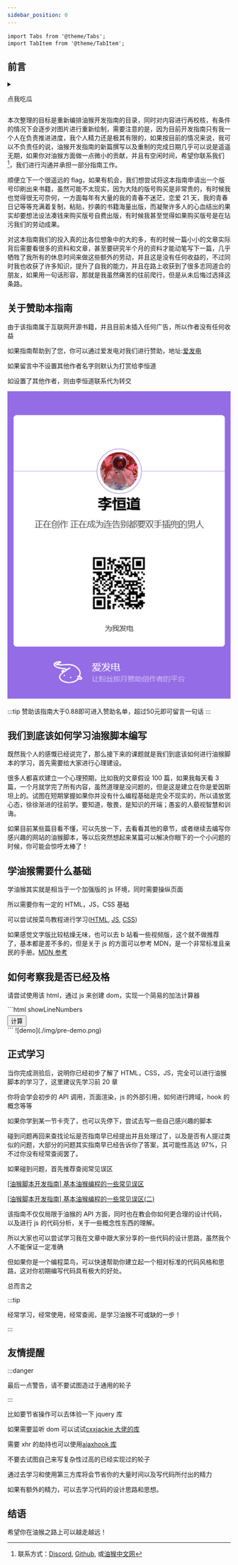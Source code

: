 ```yaml
---
sidebar_position: 0
---
```


```mdx-code-block
import Tabs from '@theme/Tabs';
import TabItem from '@theme/TabItem';
```

## 前言

<details>

<summary>

点我吃瓜

</summary>

一开始因为我跟一之在 greasyfork 发生了一些不愉快的事情，于是决定不如我们自己来做一个国人自己的社区！于是说干就干，我们就建立起了油猴中文网，同时为了能帮助开发者更好的入门油猴脚本，我们决定写一些小短篇来帮助新人入门，这就是油猴中文网以及指南的由来，发展成如今这样几乎是当时的我们所无法想象的。

要知道在建立论坛之前，学习油猴脚本的开发是一个非常困难的事情，几乎 CSDN 上所有的资料都是在互相抄袭，甚至我看到了一个网站上有付费的油猴开发的教程，于是我付款买了一下，最后发现依然没有逃离 CSDN 的魔爪，几乎就是无脑的疯狂搬运，这种劣质的资料以及没有规划的文章劝退了大量的想要入门的开发者，于是我们决定整理资料做一个比较系统的短篇教程.

开始有王一之来负责攥写，我负责校阅，但是审核了一段时间后，我开始迸发出强烈的书写欲望，于是一篇接一篇的产出，导致油猴开发指南目前还没完结但是已经膨胀到了 150 篇以上，已经几乎没办法用短篇教程形容了，并且涉及大量的其他方面的内容和知识，并且一直以来油猴开发指南都是在论坛进行更新，目录和观感都不如专门独立出来一个网站来进行阅读更为舒适，所以我们很早之前就把油猴开发指南的重新整理纳入到计划了，只是因为我的拖延症极其严重，几乎间隔一年，我终于开始重新整理。

</details>

本次整理的目标是重新编排油猴开发指南的目录，同时对内容进行再校核，有条件的情况下会逐步对图片进行重新绘制，需要注意的是，因为目前开发指南只有我一个人在负责推进进度，我个人精力还是极其有限的，如果按目前的情况来说，我可以不负责任的说，油猴开发指南的新篇撰写以及重制的完成日期几乎可以说是遥遥无期，如果你对油猴方面做一点微小的贡献，并且有空闲时间，希望你联系我们[^1]，我们进行沟通并承担一部分指南工作。

顺便立下一个很遥远的 flag，如果有机会，我们想尝试将这本指南申请出一个版号印刷出来书籍，虽然可能不太现实，因为大陆的版号购买是非常贵的，有时候我也觉得很无可奈何，一方面每年有大量的我的青春不迷茫，恋爱 21 天，我的青春日记等等充满着复制，粘贴，抄袭的书籍海量出版，而凝聚许多人的心血结出的果实却要想法设法凑钱来购买版号自费出版，有时候我甚至觉得如果购买版号是在玷污我们的劳动成果。

对这本指南我们的投入真的比各位想象中的大的多，有的时候一篇小小的文章实际背后需要看很多的资料和文章，甚至要研究半个月的资料才能动笔写下一篇，几乎牺牲了我所有的休息时间来做这些额外的劳动，并且这是没有任何收益的，不过同时我也收获了许多知识，提升了自我的能力，并且在路上收获到了很多志同道合的朋友，如果用一句话形容，那就是我虽然痛苦的往前爬行，但是从未后悔过选择这条路。

## 关于赞助本指南

由于该指南属于互联网开源书籍，并且目前未插入任何广告，所以作者没有任何收益

如果指南帮助到了您，你可以通过爱发电对我们进行赞助，地址:[爱发电](https://afdian.com/a/lihengdao666)

如果留言中不设置其他作者名字则默认为打赏给李恒道

如设置了其他作者，则由李恒道联系代为转交

![afd](./img/afd.png)

:::tip
赞助该指南大于0.88即可进入赞助名单，超过50元即可留言一句话
:::

## 我们到底该如何学习油猴脚本编写

既然我个人的感慨已经说完了，那么接下来的课题就是我们到底该如何进行油猴脚本的学习，首先需要给大家进行心理建设。

很多人都喜欢建立一个心理预期，比如我的文章假设 100 篇，如果我每天看 3 篇，一个月就学完了所有内容，虽然道理是没问题的，但是这是建立在你是爱因斯坦上的。试图在短期掌握如果你并没有什么编程基础是完全不现实的，所以请放宽心态，徐徐渐进的往前学。要知道，敬畏，是知识的开端；愚妄的人藐视智慧和训诲。

如果目前某些篇目看不懂，可以先放一下，去看看其他的章节，或者继续去编写你感兴趣的网站的油猴脚本，等以后突然想起来某篇可以解决你眼下的一个小问题的时候，你可能会惊呼太棒了！

## 学油猴需要什么基础

学油猴其实就是相当于一个加强版的 js 环境，同时需要操纵页面

所以需要你有一定的 HTML，JS，CSS 基础

可以尝试按菜鸟教程进行学习([HTML](https://www.runoob.com/html/html-tutorial.html), [JS](https://www.runoob.com/js/js-tutorial.html), [CSS](https://www.runoob.com/css/css-tutorial.html))

如果感觉文字版比较枯燥无味，也可以去 b 站看一些视频版，这个就不做推荐了，基本都是差不多的，但是关于 js 的方面可以参考 MDN，是一个非常标准且亲民的手册。[MDN 参考](https://developer.mozilla.org/zh-CN/docs/Web/JavaScript/Reference)

## 如何考察我是否已经及格

请尝试使用该 html，通过 js 来创建 dom，实现一个简易的加法计算器

<Tabs>
  <TabItem value="html" label="HTML代码" default>
    ```html showLineNumbers
    <!DOCTYPE html>
    <html lang="en">
    <head>
        <meta charset="UTF-8">
        <meta http-equiv="X-UA-Compatible" content="IE=edge">
        <meta name="viewport" content="width=device-width, initial-scale=1.0">
        <title>Document</title>
    </head>
    <body>
        <div class="main">
        </div>
        <div style="margin-top: 5px;">
            <button class="btn">计算</button>
        </div>
    </body>
    <script src="./main.js"></script>
    </html>
    ```
  </TabItem>
  <TabItem value="display" label="示意图">
    ![demo](./img/pre-demo.png)
  </TabItem>
</Tabs>

## 正式学习

当你完成测验后，说明你已经初步了解了 HTML，CSS，JS，完全可以进行油猴脚本的学习了，这里建议先学习前 20 章

你将会学会初步的 API 调用，页面渲染，js 的外部引用，如何进行跨域，hook 的概念等等

如果你学到某一节卡壳了，也可以先停下，尝试去写一些自己感兴趣的脚本

碰到问题再回来查找论坛是否指南早已经提出并且处理过了，以及是否有人提过类似的问题，大部分的问题其实指南早已经告诉你了答案，其可能性高达 97%，只不过你没有经常查阅罢了。

如果碰到问题，首先推荐查阅常见误区

[[油猴脚本开发指南] 基本油猴编程的一些常见误区](https://bbs.tampermonkey.net.cn/thread-835-1-1.html)

[[油猴脚本开发指南] 基本油猴编程的一些常见误区(二)](https://bbs.tampermonkey.net.cn/thread-1537-1-1.html)

该指南不仅仅局限于油猴的 API 方面，同时也在教会你如何更合理的设计代码，以及进行 js 的代码分析，关于一些概念性东西的理解。

所以大家也可以尝试学习我在文章中跟大家分享的一些代码的设计思路，虽然我个人不能保证一定准确

但如果你是一个编程菜鸟，可以快速帮助你建立起一个相对标准的代码风格和思路，这对你初期编写代码具有极大的好处。

总而言之

:::tip

经常学习，经常使用，经常查阅，是学习油猴不可或缺的一步！

:::

## 友情提醒

:::danger

最后一点警告，请不要试图造过于通用的轮子

:::

比如要节省操作可以去体验一下 jquery 库

如果需要监听 dom 可以试试[cxxjackie 大佬的库](https://bbs.tampermonkey.net.cn/forum.php?mod=viewthread&tid=2726)

需要 xhr 的劫持也可以使用[ajaxhook 库](https://bbs.tampermonkey.net.cn/forum.php?mod=viewthread&tid=3284)

不要去试图自己来写复杂性过高的已经实现过的轮子

通过去学习和使用第三方库将会节省你的大量时间以及写代码所付出的精力

如果有额外的精力，可以去学习代码的设计思路和思想。

## 结语

希望你在油猴之路上可以越走越远！

[^1]: 联系方式：[Discord](https://discord.gg/7kpWsExs), [Github](https://github.com/scriptscat/tampermonkey-learn-guide), 或[油猴中文网](https://bbs.tampermonkey.net.cn)
